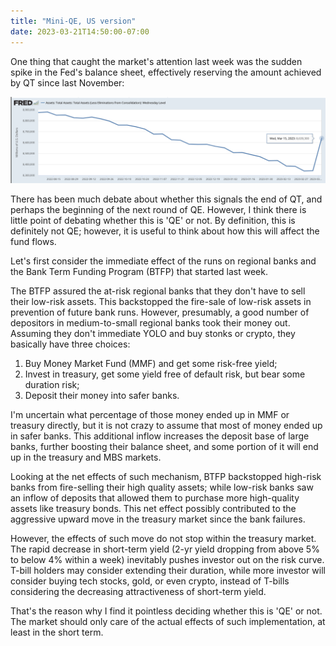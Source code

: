 ```yaml
---
title: "Mini-QE, US version"
date: 2023-03-21T14:50:00-07:00
---
```


One thing that caught the market's attention last week was the sudden spike in the Fed's balance sheet, effectively reserving the amount achieved by QT since last November:

![Fed balance sheet since last year](https://raw.githubusercontent.com/zyw229/zyw229.github.io/main/contents/macro001/image001.png)

There has been much debate about whether this signals the end of QT, and perhaps the beginning of the next round of QE. However, I think there is little point of debating whether this is 'QE' or not. By definition, this is definitely not QE; however, it is useful to think about how this will affect the fund flows.

Let's first consider the immediate effect of the runs on regional banks and the Bank Term Funding Program (BTFP) that started last week.

The BTFP assured the at-risk regional banks that they don't have to sell their low-risk assets. This backstopped the fire-sale of low-risk assets in prevention of future bank runs. However, presumably, a good number of depositors in medium-to-small regional banks took their money out. Assuming they don't immediate YOLO and buy stonks or crypto, they basically have three choices:

1. Buy Money Market Fund (MMF) and get some risk-free yield;
1. Invest in treasury, get some yield free of default risk, but bear some duration risk;
1. Deposit their money into safer banks.

I'm uncertain what percentage of those money ended up in MMF or treasury directly, but it is not crazy to assume that most of money ended up in safer banks. This additional inflow increases the deposit base of large banks, further boosting their balance sheet, and some portion of it will end up in the treasury and MBS markets.

Looking at the net effects of such mechanism, BTFP backstopped high-risk banks from fire-selling their high quality assets; while low-risk banks saw an inflow of deposits that allowed them to purchase more high-quality assets like treasury bonds. This net effect possibly contributed to the aggressive upward move in the treasury market since the bank failures.

However, the effects of such move do not stop within the treasury market. The rapid decrease in short-term yield (2-yr yield dropping from above 5% to below 4% within a week) inevitably pushes investor out on the risk curve. T-bill holders may consider extending their duration, while more investor will consider buying tech stocks, gold, or even crypto, instead of T-bills considering the decreasing attractiveness of short-term yield.

That's the reason why I find it pointless deciding whether this is 'QE' or not. The market should only care of the actual effects of such implementation, at least in the short term.

[r01]: [https://fedguy.com/hidden-to-market/](https://raw.githubusercontent.com/zyw229/zyw229.github.io/main/contents/macro001/image001.png)
